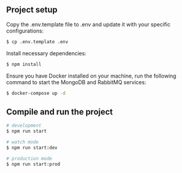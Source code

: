 ## Project setup

Copy the .env.template file to .env and update it with your specific configurations:

```bash
$ cp .env.template .env
```

Install necessary dependencies:

```bash
$ npm install
```

Ensure you have Docker installed on your machine, run the following command to start the MongoDB and RabbitMQ services:

```bash
$ docker-compose up -d
```

## Compile and run the project

```bash
# development
$ npm run start

# watch mode
$ npm run start:dev

# production mode
$ npm run start:prod
```